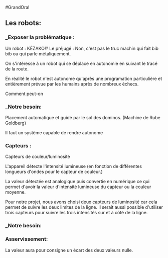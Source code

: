 #GrandOral

## Les robots:

### _Exposer la problématique :
Un robot : KÉZAKO!?
Le préjugé : Non, c'est pas le truc machin qui fait bib bib ou qui parle métaliquement.

On s'intéresse à un robot qui se déplace en autonomie en suivant le tracé de la route.

En réalité le robot n'est autonome qu'après une programation particulière et entièrement prévue par les humains après de nombreux échecs.

Comment peut-on 

### _Notre besoin:
Placement automatique et guidé par le sol  des dominos. (Machine de Rube Goldberg)

Il faut un système capable de rendre autonome

### Capteurs :
Capteurs de couleur/luminosité

L'appareil détecte l'intensité lumineuse (en fonction de différentes longueurs d'ondes pour le capteur de couleur.)

La valeur détectée est analogique puis convertie en numérique ce qui permet d'avoir la valeur d'intensité lumineuse du capteur ou la couleur moyenne.

Pour notre projet, nous avons choisi deux capteurs de luminosité car cela permet de suivre les deux limites de la ligne. Il serait aussi possible d'utiliser trois capteurs pour suivre les trois intensités sur et à côté de la ligne.

### _Notre besoin: 

### Asservissement:
La valeur aura pour consigne un écart des deux valeurs nulle.